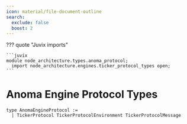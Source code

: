 ```yaml
---
icon: material/file-document-outline
search:
  exclude: false
  boost: 2
---
```


??? quote "Juvix imports"

    ```juvix
    module node_architecture.types.anoma_protocol;
      import node_architecture.engines.ticker_protocol_types open;
    ```

# Anoma Engine Protocol Types

```juvix
type AnomaEngineProtocol :=
  | TickerProtocol TickerProtocolEnvironment TickerProtocolMessage
```